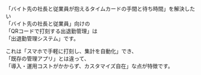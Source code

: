 「バイト先の社長と従業員が抱えるタイムカードの手間と待ち時間」を解決したい  
「バイト先の社長と従業員」向けの  
「QRコードで打刻する出退勤管理」は  
「出退勤管理システム」です。  

これは「スマホで手軽に打刻し、集計を自動化」でき、  
「既存の管理アプリ」とは違って、  
「導入・運用コストがかからず、カスタマイズ自在」な点が特徴です。  
